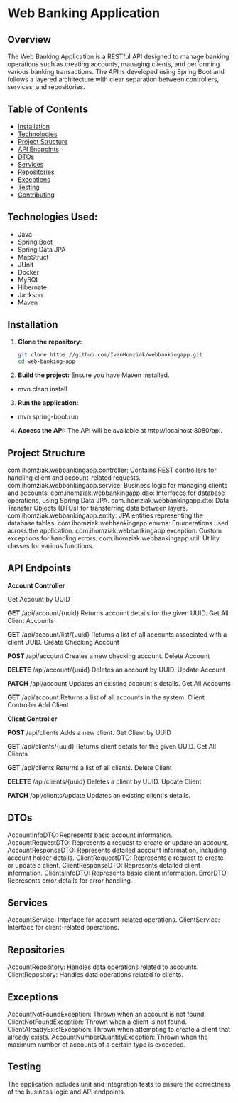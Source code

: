 # Web Banking Application

## Overview

The Web Banking Application is a RESTful API designed to manage banking operations such as creating accounts, managing clients, and performing various banking transactions. 
The API is developed using Spring Boot and follows a layered architecture with clear separation between controllers, services, and repositories.

## Table of Contents

- [Installation](#installation)
- [Technologies](#technologies)
- [Project Structure](#project-structure)
- [API Endpoints](#api-endpoints)
- [DTOs](#dtos)
- [Services](#services)
- [Repositories](#repositories)
- [Exceptions](#exceptions)
- [Testing](#testing)
- [Contributing](#contributing)



## Technologies Used:
- Java
- Spring Boot
- Spring Data JPA
- MapStruct
- JUnit
- Docker
- MySQL
- Hibernate
- Jackson
- Maven



## Installation

1. **Clone the repository:**
   ```bash
   git clone https://github.com/IvanHomziak/webbankingapp.git
   cd web-banking-app

2. **Build the project:**
Ensure you have Maven installed.
- mvn clean install

3. **Run the application:**
- mvn spring-boot:run

4. **Access the API:**
The API will be available at http://localhost:8080/api.

## Project Structure
com.ihomziak.webbankingapp.controller: Contains REST controllers for handling client and account-related requests.
com.ihomziak.webbankingapp.service: Business logic for managing clients and accounts.
com.ihomziak.webbankingapp.dao: Interfaces for database operations, using Spring Data JPA.
com.ihomziak.webbankingapp.dto: Data Transfer Objects (DTOs) for transferring data between layers.
com.ihomziak.webbankingapp.entity: JPA entities representing the database tables.
com.ihomziak.webbankingapp.enums: Enumerations used across the application.
com.ihomziak.webbankingapp.exception: Custom exceptions for handling errors.
com.ihomziak.webbankingapp.util: Utility classes for various functions.

## API Endpoints
**Account Controller**

Get Account by UUID

**GET** /api/account/{uuid}
Returns account details for the given UUID.
Get All Client Accounts

**GET** /api/account/list/{uuid}
Returns a list of all accounts associated with a client UUID.
Create Checking Account

**POST** /api/account
Creates a new checking account.
Delete Account

**DELETE** /api/account/{uuid}
Deletes an account by UUID.
Update Account

**PATCH** /api/account
Updates an existing account's details.
Get All Accounts

**GET** /api/account
Returns a list of all accounts in the system.
Client Controller
Add Client



**Client Controller**

**POST** /api/clients
Adds a new client.
Get Client by UUID

**GET** /api/clients/{uuid}
Returns client details for the given UUID.
Get All Clients

**GET** /api/clients
Returns a list of all clients.
Delete Client

**DELETE** /api/clients/{uuid}
Deletes a client by UUID.
Update Client

**PATCH** /api/clients/update
Updates an existing client's details.

## DTOs

AccountInfoDTO: Represents basic account information.
AccountRequestDTO: Represents a request to create or update an account.
AccountResponseDTO: Represents detailed account information, including account holder details.
ClientRequestDTO: Represents a request to create or update a client.
ClientResponseDTO: Represents detailed client information.
ClientsInfoDTO: Represents basic client information.
ErrorDTO: Represents error details for error handling.

## Services

AccountService: Interface for account-related operations.
ClientService: Interface for client-related operations.

## Repositories

AccountRepository: Handles data operations related to accounts.
ClientRepository: Handles data operations related to clients.

## Exceptions

AccountNotFoundException: Thrown when an account is not found.
ClientNotFoundException: Thrown when a client is not found.
ClientAlreadyExistException: Thrown when attempting to create a client that already exists.
AccountNumberQuantityException: Thrown when the maximum number of accounts of a certain type is exceeded.

## Testing

The application includes unit and integration tests to ensure the correctness of the business logic and API endpoints.





